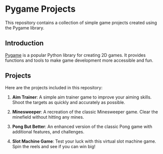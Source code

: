 # Pygame Projects
This repository contains a collection of simple game projects created using the Pygame library. 

## Introduction

[Pygame](https://www.pygame.org/) is a popular Python library for creating 2D games. It provides functions and tools to make game development more accessible and fun. 

## Projects

Here are the projects included in this repository:

1. **Aim Trainer**: A simple aim trainer game to improve your aiming skills. Shoot the targets as quickly and accurately as possible.

2. **Minesweeper**: A recreation of the classic Minesweeper game. Clear the minefield without hitting any mines.

3. **Pong But Better**:  An enhanced version of the classic Pong game with additional features, and challenges.

4. **Slot Machine Game**: Test your luck with this virtual slot machine game. Spin the reels and see if you can win big!

